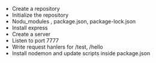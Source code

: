 -   Create a repository
-   Initialize the repository
-   Nodu_modules , package.json, package-lock.json
-   Install express
-   Create a server
-   Listen to port 7777
-   Write request hanlers for /test, /hello
-   Install nodemon and update scripts inside package.json

